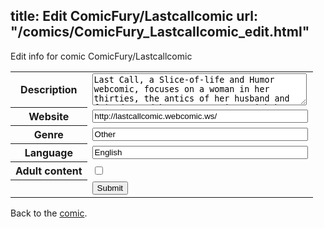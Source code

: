 title: Edit ComicFury/Lastcallcomic
url: "/comics/ComicFury_Lastcallcomic_edit.html"
---
Edit info for comic ComicFury/Lastcallcomic

<form name="comic" action="http://gaepostmail.appspot.com/comic/" method="post">
<table class="comicinfo">
<tr>
<th>Description</th><td><textarea name="description" cols="40" rows="3">Last Call, a Slice-of-life and Humor webcomic, focuses on a woman in her thirties, the antics of her husband and friends, and her conversations with her best friend at a local bar, who happens to be an alcoholic succubus.</textarea></td>
</tr>
<tr>
<th>Website</th><td><input type="text" name="url" value="http://lastcallcomic.webcomic.ws/" size="40"/></td>
</tr>
<tr>
<th>Genre</th><td><input type="text" name="genre" value="Other" size="40"/></td>
</tr>
<tr>
<th>Language</th><td><input type="text" name="language" value="English" size="40"/></td>
</tr>
<tr>
<th>Adult content</th><td><input type="checkbox" name="adult" value="adult" /></td>
</tr>
<tr>
<th></th><td>
<input type="hidden" name="comic" value="ComicFury_Lastcallcomic" />
<input type="submit" name="submit" value="Submit" />
</td>
</tr>
</table>
</form>

Back to the [comic](ComicFury_Lastcallcomic.html).
